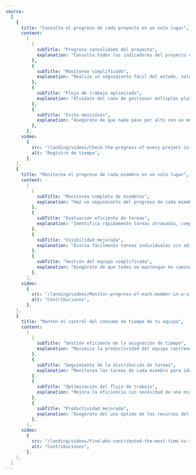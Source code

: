 ```yaml
---
source:
  [
    {
      title: "Consulta el progreso de cada proyecto en un solo lugar",
      content:
        [
          {
            subTitle: "Progreso consolidado del proyecto",
            explanation: "Consulta todos los indicadores del proyecto en una ubicación.",
          },
          {
            subTitle: "Monitoreo simplificado",
            explanation: "Realiza un seguimiento fácil del estado, salud y plazos de los proyectos.",
          },
          {
            subTitle: "Flujo de trabajo optimizado",
            explanation: "Olvídate del caos de gestionar múltiples plataformas.",
          },
          {
            subTitle: "Evita omisiones",
            explanation: "Asegúrate de que nada pase por alto con un monitoreo centralizado.",
          },
        ],
      video:
        {
          src: "/landing/videos/Check-the-progress-of-every-project-in-one-place.mp4",
          alt: "Registro de tiempo",
        },
    },
    {
      title: "Monitorea el progreso de cada miembro en un solo lugar",
      content:
        [
          {
            subTitle: "Monitoreo completo de miembros",
            explanation: "Haz un seguimiento del progreso de cada miembro en una sola ubicación.",
          },
          {
            subTitle: "Evaluación eficiente de tareas",
            explanation: "Identifica rápidamente tareas atrasadas, completadas y en curso.",
          },
          {
            subTitle: "Visibilidad mejorada",
            explanation: "Evalúa fácilmente tareas individuales sin adivinanzas.",
          },
          {
            subTitle: "Gestión del equipo simplificada",
            explanation: "Asegúrate de que todos se mantengan en camino sin esfuerzo.",
          },
        ],
      video:
        {
          src: "/landing/videos/Monitor-progress-of-each-member-in-a-single-location.mp4",
          alt: "Contribuciones",
        },
    },
    {
      title: "Mantén el control del consumo de tiempo de tu equipo",
      content:
        [
          {
            subTitle: "Gestión eficiente de la asignación de tiempo",
            explanation: "Maximiza la productividad del equipo rastreando el consumo de tiempo.",
          },
          {
            subTitle: "Seguimiento de la distribución de tareas",
            explanation: "Monitorea las tareas de cada miembro para identificar cuellos de botella y optimizar el flujo de trabajo.",
          },
          {
            subTitle: "Optimización del flujo de trabajo",
            explanation: "Mejora la eficiencia sin necesidad de una microgestión que consume tiempo.",
          },
          {
            subTitle: "Productividad mejorada",
            explanation: "Asegúrate del uso óptimo de los recursos del equipo con facilidad.",
          },
        ],
      video:
        {
          src: "/landing/videos/Find-who-contributed-the-most-time-to-the-team.mp4",
          alt: "Contribuciones",
        },
    },
  ]
---
```

